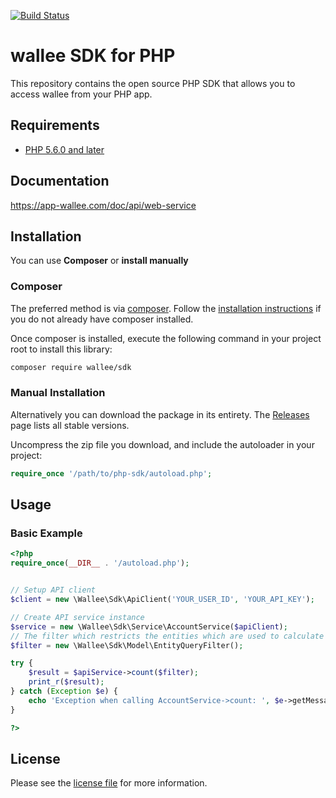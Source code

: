 [![Build Status](https://travis-ci.org/wallee-payment/php-sdk.svg?branch=master)](https://travis-ci.org/wallee-payment/php-sdk)

# wallee SDK for PHP

This repository contains the open source PHP SDK that allows you to access wallee from your PHP app.

## Requirements

* [PHP 5.6.0 and later](http://www.php.net/)

## Documentation

https://app-wallee.com/doc/api/web-service

## Installation

You can use **Composer** or **install manually**

### Composer

The preferred method is via [composer](https://getcomposer.org). Follow the
[installation instructions](https://getcomposer.org/doc/00-intro.md) if you do not already have
composer installed.

Once composer is installed, execute the following command in your project root to install this library:

```sh
composer require wallee/sdk
```

### Manual Installation

Alternatively you can download the package in its entirety. The [Releases](/releases) page lists all stable versions.

Uncompress the zip file you download, and include the autoloader in your project:

```php
require_once '/path/to/php-sdk/autoload.php';
```

## Usage

### Basic Example

```php
<?php
require_once(__DIR__ . '/autoload.php');


// Setup API client
$client = new \Wallee\Sdk\ApiClient('YOUR_USER_ID', 'YOUR_API_KEY');

// Create API service instance
$service = new \Wallee\Sdk\Service\AccountService($apiClient);
// The filter which restricts the entities which are used to calculate the count.
$filter = new \Wallee\Sdk\Model\EntityQueryFilter();

try {
    $result = $apiService->count($filter);
    print_r($result);
} catch (Exception $e) {
    echo 'Exception when calling AccountService->count: ', $e->getMessage(), PHP_EOL;
}

?>
```

## License

Please see the [license file](/blob/master/LICENSE) for more information.